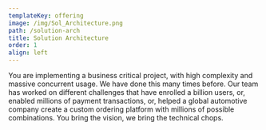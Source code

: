 ```yaml
---
templateKey: offering
image: /img/Sol_Architecture.png
path: /solution-arch
title: Solution Architecture
order: 1
align: left
---
```

You are implementing a business critical project, with high complexity and massive concurrent usage. We have done this many times before. Our team has worked on different challenges that have enrolled a billion users, or, enabled millions of payment transactions, or, helped a global automotive company create a custom ordering platform with millions of possible combinations. You bring the vision, we bring the technical chops.

